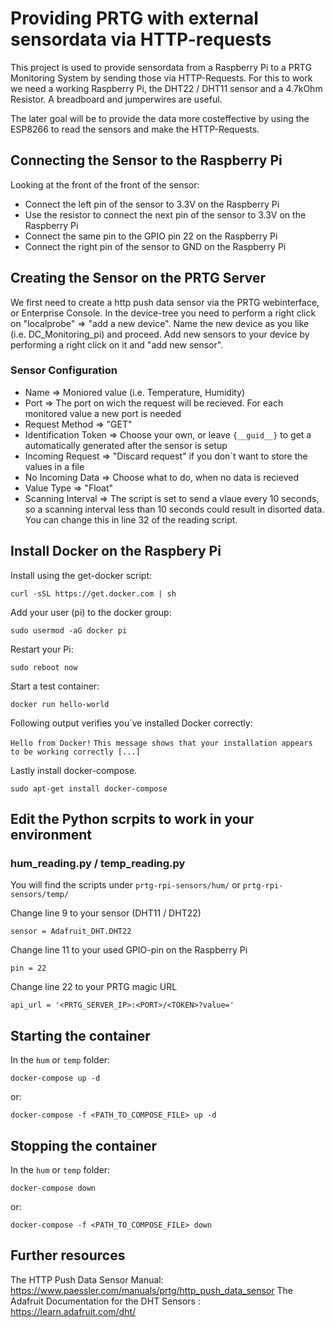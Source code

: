 # Providing PRTG with external sensordata via HTTP-requests

This project is used to provide sensordata from a Raspberry Pi to a PRTG Monitoring System by sending those via HTTP-Requests.
For this to work we need a working Raspberry Pi, the DHT22 / DHT11 sensor and a 4.7kOhm Resistor. A breadboard and jumperwires are useful.

The later goal will be to provide the data more costeffective by using the ESP8266 to read the sensors and make the HTTP-Requests.

## Connecting the Sensor to the Raspberry Pi

Looking at the front of the front of the sensor:

* Connect the left pin of the sensor to 3.3V on the Raspberry Pi
* Use the resistor to connect the next pin of the sensor to 3.3V on the Raspberry Pi
* Connect the same pin to the GPIO pin 22 on the Raspberry Pi
* Connect the right pin of the sensor to GND on the Raspberry Pi

## Creating the Sensor on the PRTG Server

We first need to create a http push data sensor via the PRTG webinterface, or Enterprise Console. In the device-tree you need to perform a right click on "localprobe" => "add a new device". Name the new device as you like (i.e. DC_Monitoring_pi) and proceed. Add new sensors to your device by performing a right click on it and "add new sensor".

### Sensor Configuration

* Name => Moniored value (i.e. Temperature, Humidity)
* Port => The port on wich the request will be recieved. For each monitored value a new port is needed
* Request Method => "GET"
* Identification Token => Choose your own, or leave `{__guid__}` to get a automatically generated after the sensor is setup
* Incoming Request => "Discard request" if you don´t want to store the values in a file
* No Incoming Data => Choose what to do, when no data is recieved
* Value Type => "Float"
* Scanning Interval => The script is set to send a vlaue every 10 seconds, so a scanning interval less than 10 seconds could result in disorted data. You can change this in line 32 of the reading script.

## Install Docker on the Raspbery Pi

Install using the get-docker script:

`curl -sSL https://get.docker.com | sh`

Add your user (pi) to the docker group:

`sudo usermod -aG docker pi`

Restart your Pi:

`sudo reboot now`

Start a test container:

`docker run hello-world`

Following output verifies you´ve installed Docker correctly:

`Hello from Docker!`
`This message shows that your installation appears to be working correctly [...]`

Lastly install docker-compose.

`sudo apt-get install docker-compose`

## Edit the Python scrpits to work in your environment

### hum_reading.py / temp_reading.py

You will find the scripts under `prtg-rpi-sensors/hum/` or `prtg-rpi-sensors/temp/`

Change line 9  to your sensor (DHT11 / DHT22)

`sensor = Adafruit_DHT.DHT22`

Change line 11 to your used GPIO-pin on the Raspberry Pi

`pin = 22`

Change line 22 to your PRTG magic URL

`api_url = '<PRTG_SERVER_IP>:<PORT>/<TOKEN>?value='`

## Starting the container

In the `hum` or `temp` folder:

`docker-compose up -d`

or:

`docker-compose -f <PATH_TO_COMPOSE_FILE> up -d`

## Stopping the container

In the `hum` or `temp` folder:

`docker-compose down`

or:

 `docker-compose -f <PATH_TO_COMPOSE_FILE> down`

## Further resources

The HTTP Push Data Sensor Manual:
<https://www.paessler.com/manuals/prtg/http_push_data_sensor>
The Adafruit Documentation for the DHT Sensors :
<https://learn.adafruit.com/dht/>
